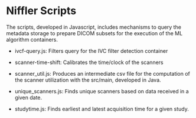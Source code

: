 # Niffler Scripts

The scripts, developed in Javascript, includes mechanisms to query the metadata storage to prepare DICOM subsets for the execution of the ML algorithm containers.

* ivcf-query.js: Filters query for the IVC filter detection container

* scanner-time-shift:	Calibrates the time/clock of the scanners

* scanner_util.js: Produces an intermediate csv file for the computation of the scanner utilization with the src/main, developed in Java.

* unique_scanners.js: Finds unique scanners based on data received in a given date.
 
* studytime.js: Finds earliest and latest acquisition time for a given study.
